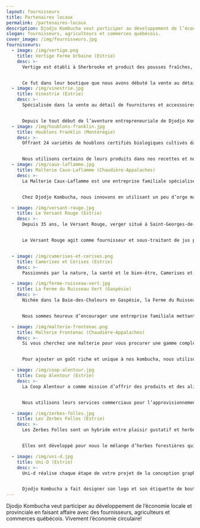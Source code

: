 ```yaml
---
layout: fournisseurs
title: Partenaires locaux
permalink: /partenaires-locaux
description: Djodjo Kombucha veut participer au développement de l’économie locale et provinciale en faisant affaire avec des fournisseurs, agriculteurs et commerces québécois. Vivement l’économie circulaire!
slogan: fournisseurs, agriculteurs et commerces québécois.
cover_image: /img/fournisseurs.jpg
fournisseurs:
  - image: /img/vertige.png
    title: Vertige Ferme Urbaine (Estrie)
    desc: >-  
      Vertige est établi à Sherbrooke et produit des pousses fraîches, énergisantes et certifiées biologiques. C’est une entreprise en pleine croissance distribuant aussi des produits alimentaires santé dans plusieurs régions du Québec.


      Ce fut dans leur boutique que nous avons débuté la vente au détail. Merci à Ashley et David d’avoir reconnu le caractère unique de notre kombucha et d’avoir été les tout premiers à faire connaître nos produits aux Sherbrookois.
  - image: /img/vinestrie.jpg
    title: Vinestrie (Estrie)
    desc: >-
      Spécialisée dans la vente au détail de fournitures et accessoires destinés à la vinification et au brassage domestique, Vinestrie vous informe, vous conseille et vous assiste afin que toutes vos cuvées et chacun de vos brassins soient réussis à la perfection.


      Depuis le tout début de l’aventure entrepreneuriale de Djodjo Kombucha, Patrick et son équipe nous ont aidés avec ses conseils en brassage et avec son offre complète d’équipement artisanale pouvant être utilisée pour la production de kombucha. Merci pour leur confiance et son enthousiasme à devenir mes 2e et 3e points de vente à Sherbrooke.
  - image: /img/houblons-franklin.jpg
    title: Houblons Franklin (Montérégie)
    desc: >-
      Offrant 24 variétés de houblons certifiés biologiques cultivés dans la vallée de Châteauguay en Montérégie, Houblon Franklin fournit autant les brasseurs québécois avec plusieurs gammes de houblon que les agriculteurs amateurs avec des plants de houblon, le matériel et les conseils pour réussir leur culture.


      Nous utilisons certains de leurs produits dans nos recettes et nous remercions Martin pour ses conseils nous ayant permis d’améliorer notre procédé d’infusion du houblon.
  - image: /img/caux-laflamme.jpg
    title: Malterie Caux-Laflamme (Chaudière-Appalaches)
    desc: >-
      La Malterie Caux-Laflamme est une entreprise familiale spécialisée dans les malts pâles ayant à cœur de créer une chaîne de valeur dans le but de rapprocher les brasseurs des producteurs de grains.  De la production de la matière première jusqu’au traitement du malt, en passant par le trempage, la germination et le touraillage, le tout est fait au Québec pour offrir un produit constant de qualité supérieure.


      Chez Djodjo Kombucha, nous innovons en utilisant un peu d’orge maltée pâle pour nourrir notre culture de kombucha et ainsi réduire notre utilisation d’ingrédients importés tels le thé et le sucre. Moins d’ingrédients importés = moins de gaz à effet de serre. Nous avons opté pour un malt québécois produit par une famille passionnée d’offrir un produit de qualité et portant aussi les valeurs de notre entreprise.

  - image: /img/versant-rouge.jpg
    title: Le Versant Rouge (Estrie)
    desc: >-
      Depuis 35 ans, le Versant Rouge, verger situé à Saint-Georges-de-Windsor, est une entreprise spécialisée dans la culture et la transformation de pommes, de fraises et autres fruits en confitures, gelées, beurres et jus.	Tous les produits sont transformés dans la ferme familiale du Versant Rouge.


      Le Versant Rouge agit comme fournisseur et sous-traitant de jus pour Djodjo Kombucha. Nous sommes fiers de faire affaire avec une entreprise familiale de la région ayant converti ses opérations au biologique en 2011. Toujours un plaisir de collaborer avec le sympathique Donald.


  - image: /img/camerises-et-cerises.png
    title: Camerises et Cerises (Estrie)
    desc: >-
      Passionnés par la nature, la santé et le bien-être, Camerises et Cerises ont planté plus de 500 cerisiers et 2000 camerisiers. Ils offrent une multitude de produits santé de qualité et en harmonie avec la nature. Ils sont certifiés biologiques et nous fournissent en camerise.

  - image: /img/ferme-ruisseau-vert.jpg
    title: La Ferme du Ruisseau Vert (Gaspésie)
    desc: >-
      Nichée dans la Baie-des-Chaleurs en Gaspésie, la Ferme du Ruisseau Vert cultive de façon biologique neuf variétés de houblon de manière consciencieuse de l’environnement et des gens.


      Nous sommes heureux d’encourager une entreprise familiale mettant de l’avant les mêmes valeurs sociales et environnementales. De plus, leurs houblons sont de très bonne qualité et leur service est rapide.

  - image: /img/malterie-frontenac.png
    title: Malterie Frontenac (Chaudière-Appalaches)
    desc: >-
      Si vous cherchez une malterie pour vous procurer une gamme complète de malt de base et de malt aromatique issue du terroir québécois autant dans le biologique que dans le conventionnel, Malterie Frontenac est le meilleur distributeur de cela au Québec.


      Pour ajouter un goût riche et unique à nos kombucha, nous utilisons un soupçon de malt aromatique ayant subi différents niveaux de torréfaction selon la saveur de kombucha avec lequel nous l’associons. Malterie Frontenac satisfait nos besoins avec son grand choix de malt biologique.

  - image: /img/coop-alentour.jpg
    title: Coop Alentour (Estrie)
    desc: >-
      La Coop Alentour a comme mission d’offrir des produits et des aliments naturels et biologiques de qualité supérieure, à des prix compétitifs avec un service personnalisé, fiable et courtois. Le tout au bon moment et en bonne quantité.


      Nous utilisons leurs services commerciaux pour l’approvisionnement en certains ingrédients biologiques pour nos kombucha.

  - image: /img/zerbes-folles.jpg
    title: Les Zerbes Folles (Estrie)
    desc: >-
      Les Zerbes Folles sont un hybride entre plaisir gustatif et herboristerie traditionnelle. Une entreprise de distribution et de vente au détail de produits d'infusion. Offrant des thés, tisanes et chocolats chauds, l'équipe innove par la recherche de produits émergents et se distingue en concevant des recettes uniques et audacieuses. Visant à favoriser la santé et le respect de l'environnement, Les Zerbes Folles choisissent consciencieusement les produits utilisés en priorisant les options biologiques, locales, écologiques et équitables. Plusieurs plantes sont cueillies par l'équipe alors que d'autres sont cultivés par des fermes biologiques estriennes ou encore viennent de fournisseurs spécialisés à travers le monde.


      Elles ont développé pour nous le mélange d’herbes forestières qui est utilisé dans le kombucha Fraîcheur Forestière en combinaison avec du houblon québécois.

  - image: /img/uni-d.jpg
    title: Uni-D (Estrie)
    desc: >-
      Uni-d réalise chaque étape de votre projet de la conception graphique à l’impression, de la création de votre site web ou de vos objets promotionnels en passant par la gestion de vos média sociaux.


      Djodjo Kombucha a fait designer son logo et son étiquette de bouteille chez Uni-D. Nous y faisons aussi régulièrement imprimer des autocollants et des affiches. Ils effectuent nos mandats rapidement et sont à l’écoute de nos besoins.
---
```


Djodjo Kombucha veut participer au développement de l’économie locale et provinciale en faisant affaire avec des fournisseurs, agriculteurs et commerces québécois. Vivement l’économie circulaire!
